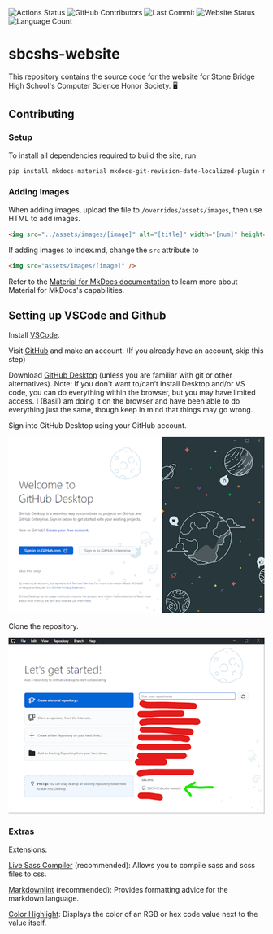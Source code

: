 <!-- @format -->
<!-- markdownlint-disable MD041 -->

![Actions Status](https://img.shields.io/github/actions/workflow/status/SBCSHS/sbcshs-website/ci.yml?style=for-the-badge)
![GitHub Contributors](https://img.shields.io/github/contributors/SBCSHS/sbcshs-website?style=for-the-badge)
![Last Commit](https://img.shields.io/github/last-commit/SBCSHS/sbcshs-website?style=for-the-badge)
![Website Status](https://img.shields.io/website?down_color=orange&down_message=Offline&style=for-the-badge&up_color=blue&up_message=Online&url=https%3A%2F%2Fsbcshs.github.io%2Fsbcshs-website%2F)
![Language Count](https://img.shields.io/github/languages/count/SBCSHS/sbcshs-website?style=for-the-badge)

# sbcshs-website

This repository contains the source code for the website for Stone Bridge High School's Computer Science Honor Society.
:desktop_computer:

## Contributing

### Setup

To install all dependencies required to build the site, run

```sh
pip install mkdocs-material mkdocs-git-revision-date-localized-plugin mkdocs-glightbox pillow cairosvg
```

### Adding Images

When adding images, upload the file to `/overrides/assets/images`, then use HTML to add images.

<!-- prettier-ignore -->
```html
<img src="../assets/images/[image]" alt="[title]" width="[num]" height="[num]" align="[alignment]" loading="eager"/>
```

If adding images to index.md, change the `src` attribute to

```html
<img src="assets/images/[image]" />
```

Refer to the [Material for MkDocs documentation](https://squidfunk.github.io/mkdocs-material/) to learn more about Material for MkDocs's capabilities.

## Setting up VSCode and Github

Install [VSCode](https://code.visualstudio.com/download).

Visit [GitHub](https://github.com/signup) and make an account.
(If you already have an account, skip this step)

Download [GitHub Desktop](https://desktop.github.com/) (unless you are familiar with git or other alternatives).
Note: If you don't want to/can’t install Desktop and/or VS code, you can do everything within the browser, but you may have limited access. I (Basil) am doing it on the browser and have been able to do everything just the same, though keep in mind that things may go wrong.

Sign into GitHub Desktop using your GitHub account.

![GitHub Desktop](overrides/assets/images/desktopsignin.png)

Clone the repository.

![Clone Repository](overrides/assets/images/clonerepo.png)

### Extras

Extensions:

[Live Sass Compiler](https://marketplace.visualstudio.com/items?itemName=glenn2223.live-sass) (recommended):
Allows you to compile sass and scss files to css.

[Markdownlint](https://marketplace.visualstudio.com/items?itemName=DavidAnson.vscode-markdownlint) (recommended):
Provides formatting advice for the markdown language.

[Color Highlight](https://marketplace.visualstudio.com/items?itemName=naumovs.color-highlight):
Displays the color of an RGB or hex code value next to the value itself.
